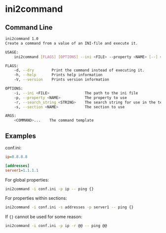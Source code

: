 # ini2command

## Command Line
```bash
ini2command 1.0
Create a command from a value of an INI-file and execute it.

USAGE:
    ini2command [FLAGS] [OPTIONS] --ini <FILE> --property <NAME> [--] <COMMAND>...

FLAGS:
    -d, --dry        Print the command instead of executing it.
    -h, --help       Prints help information
    -V, --version    Prints version information

OPTIONS:
    -i, --ini <FILE>                The path to the ini file
    -p, --property <NAME>           The property to use
    -r, --search_string <STRING>    The search string for use in the template [default: {}]
    -s, --section <NAME>            The section to use

ARGS:
    <COMMAND>...    The command template
```

## Examples

conf.ini:
```ini
ip=8.8.8.8

[addresses]
server1=1.1.1.1
```


For global properties:
```bash
ini2command -i conf.ini -p ip -- ping {}
```

For properties within sections:
```bash
ini2command -i conf.ini -s addresses -p server1 -- ping {}
```

If `{}` cannot be used for some reason:
```bash
ini2command -i conf.ini -p ip -r @@ -- ping @@
```